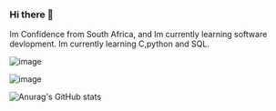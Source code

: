### Hi there 👋

Im Confidence from South Africa, and Im currently learning software devlopment. Im currently learning C,python and SQL.

![image](https://user-images.githubusercontent.com/111113362/213520247-c31dcfbc-6251-4c88-a50d-81a64d15fa24.png)


![image](https://user-images.githubusercontent.com/111113362/213517745-e2ab8db4-533a-4c0b-8544-4dbcb597c1a6.png)

![Anurag's GitHub stats](https://github-readme-stats.vercel.app/api?username=ConfidenceM&show_icons=true)
